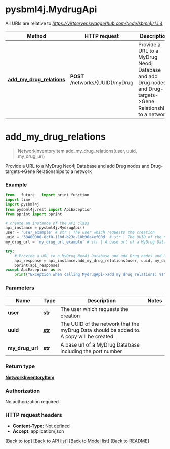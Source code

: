 # pysbml4j.MydrugApi

All URIs are relative to *https://virtserver.swaggerhub.com/tiede/sbml4j/1.1.4*

Method | HTTP request | Description
------------- | ------------- | -------------
[**add_my_drug_relations**](MydrugApi.md#add_my_drug_relations) | **POST** /networks/{UUID}/myDrug | Provide a URL to a MyDrug Neo4j Database and add Drug nodes and Drug-targets-&gt;Gene Relationships to a network

# **add_my_drug_relations**
> NetworkInventoryItem add_my_drug_relations(user, uuid, my_drug_url)

Provide a URL to a MyDrug Neo4j Database and add Drug nodes and Drug-targets->Gene Relationships to a network

### Example
```python
from __future__ import print_function
import time
import pysbml4j
from pysbml4j.rest import ApiException
from pprint import pprint

# create an instance of the API class
api_instance = pysbml4j.MydrugApi()
user = 'user_example' # str | The user which requests the creation
uuid = '38400000-8cf0-11bd-b23e-10b96e4ef00d' # str | The UUID of the network that the myDrug Data should be added to. A copy will be created.
my_drug_url = 'my_drug_url_example' # str | A base url of a MyDrug Database including the port number

try:
    # Provide a URL to a MyDrug Neo4j Database and add Drug nodes and Drug-targets->Gene Relationships to a network
    api_response = api_instance.add_my_drug_relations(user, uuid, my_drug_url)
    pprint(api_response)
except ApiException as e:
    print("Exception when calling MydrugApi->add_my_drug_relations: %s\n" % e)
```

### Parameters

Name | Type | Description  | Notes
------------- | ------------- | ------------- | -------------
 **user** | **str**| The user which requests the creation | 
 **uuid** | [**str**](.md)| The UUID of the network that the myDrug Data should be added to. A copy will be created. | 
 **my_drug_url** | **str**| A base url of a MyDrug Database including the port number | 

### Return type

[**NetworkInventoryItem**](NetworkInventoryItem.md)

### Authorization

No authorization required

### HTTP request headers

 - **Content-Type**: Not defined
 - **Accept**: application/json

[[Back to top]](#) [[Back to API list]](../README.md#documentation-for-api-endpoints) [[Back to Model list]](../README.md#documentation-for-models) [[Back to README]](../README.md)

